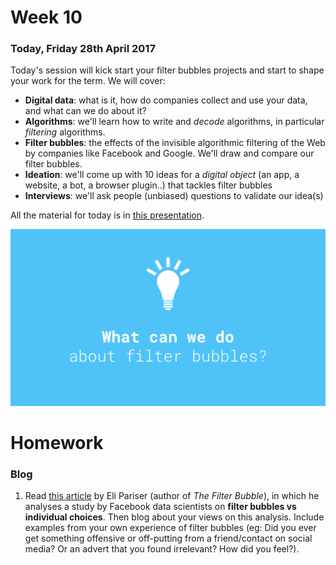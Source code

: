 # Week 10

### Today, Friday 28th April 2017

Today's session will kick start your filter bubbles projects and start to shape your work for the term. We will cover: 

* **Digital data**: what is it, how do companies collect and use your data, and what can we do about it?
* **Algorithms**: we'll learn how to write and *decode* algorithms, in particular *filtering* algorithms.
* **Filter bubbles**: the effects of the invisible algorithmic filtering of the Web by companies like Facebook and Google. We'll draw and compare our filter bubbles. 
* **Ideation**: we'll come up with 10 ideas for a *digital object* (an app, a website, a bot, a browser plugin..) that tackles filter bubbles
* **Interviews**: we'll ask people (unbiased) questions to validate our idea(s) 

All the material for today is in [this presentation](https://docs.google.com/presentation/d/1aeS1devIv-9eVnUuvArntvLG1uvt9YcqsV6q35Pfz0w/edit?usp=sharing).

[![](assets/what-to-do.png)](https://docs.google.com/presentation/d/1aeS1devIv-9eVnUuvArntvLG1uvt9YcqsV6q35Pfz0w/edit?usp=sharing)

# Homework

### Blog

1. Read [this article](https://backchannel.com/facebook-published-a-big-new-study-on-the-filter-bubble-here-s-what-it-says-ef31a292da95) by Eli Pariser (author of *The Filter Bubble*), in which he analyses a study by Facebook data scientists on **filter bubbles vs individual choices**. Then blog about your views on this analysis. Include examples from your own experience of filter bubbles (eg: Did you ever get something offensive or off-putting from a friend/contact on social media? Or an advert that you found irrelevant? How did you feel?). 
